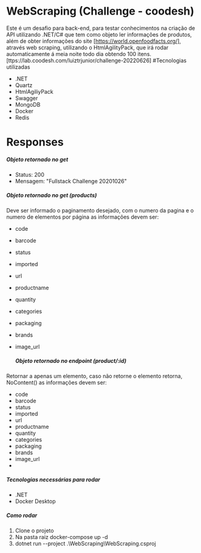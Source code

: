 # WebScraping (Challenge - coodesh)

Este é um desafio para back-end, para testar conhecimentos na criação de API utilizando .NET/C# 
que tem como objeto ler informações de produtos, além de obter informações do site
[https://world.openfoodfacts.org/], através web scraping, utilizando o HtmlAgilityPack, que irá rodar automaticamente á meia noite todo dia obtendo 100 itens.
[ttps://lab.coodesh.com/luiztrjunior/challenge-20220626]
#Tecnologias utilizadas
- .NET 
- Quartz
- HtmlAgiliyPack
- Swagger
- MongoDB
- Docker
- Redis

# Responses 

##### Objeto retornado no get
  - Status: 200
  - Mensagem: "Fullstack Challenge 20201026"
    
##### Objeto retornado no get (products)
Deve ser informado o paginamento desejado, 
com o numero da pagina e o numero de elementos por página
  as informações devem ser:
- code
- barcode
- status
- imported
- url
- productname
- quantity
- categories
- packaging
- brands
- image_url

  ##### Objeto retornado no endpoint (product/:id)
 Retornar a apenas um elemento, caso não retorne o elemento retorna, NoContent()
  as informações devem ser:
- code
- barcode
- status
- imported
- url
- productname
- quantity
- categories
- packaging
- brands
- image_url
- 
##### Tecnologias necessárias para rodar
- .NET
- Docker Desktop
  
##### Como rodar
1. Clone o projeto
2. Na pasta raiz docker-compose up -d
3. dotnet run --project .\WebScraping\WebScraping.csproj
